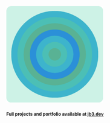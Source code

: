 <a href="https://github.com/jb3/fractal"><img width="256px" src="fractal-20251030-212348.png"/></a>

<sub>**Full projects and portfolio available at [jb3.dev](https://jb3.dev/)**</sub>
